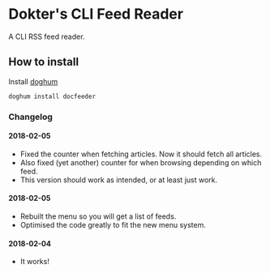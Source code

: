 # **Do**kter's **C**LI **Fee**d Read**er**

A CLI RSS feed reader.

## How to install

Install [doghum](https://github.com/DokterW/doghum)

`doghum install docfeeder`

### Changelog

#### 2018-02-05
* Fixed the counter when fetching articles. Now it should fetch all articles.
* Also fixed (yet another) counter for when browsing depending on which feed.
* This version should work as intended, or at least just work.

#### 2018-02-05
* Rebuilt the menu so you will get a list of feeds.
* Optimised the code greatly to fit the new menu system.

#### 2018-02-04
* It works!
